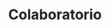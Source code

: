 ---
language: es
layout: portfolio-proyecto
category: proyectos
title: Colaboratorio
permalink: /proyectos/colaboratorio/
permalink_otro_idioma: /en/projects/colaboratorio/
slug: colaboratorio
published: true
comming_soon: true

subtitulo: "Espacio de cultura abierta en torno al arte la ciencia y la tecnología"
descripcion: Descripción colaboratorio
descripcion-link-externo: http://colaboratorio.colaborativa.eu

categoria: categoria 1
categoria-prioridad: destacado
template: dark
---